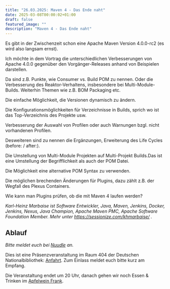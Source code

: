 ```yaml
---
title: "26.03.2025: Maven 4 - Das Ende naht"
date: 2025-03-08T00:00:02+01:00
draft: false
featured_image: ""
description: "Maven 4 - Das Ende naht"
---
```


Es gibt in der Zwischenzeit schon eine Apache Maven Version 4.0.0-rc2 (es wird also langsam ernst).

Ich möchte in dem Vortrag die unterschiedlichen Verbesserungen von Apache 4.0.0 gegenüber den Vorgänger-Releases anhand von Beispielen darstellen.

Da sind z.B. Punkte, wie Consumer vs. Build POM zu nennen. Oder die Verbesserung des Reaktor-Verhaltens, insbesondere bei Multi-Module-Builds. Weiterhin Themen wie z.B. BOM Packaging etc.

Die einfache Möglichkeit, die Versionen dynamisch zu ändern.

Die Konfigurationsmöglichkeiten für Verzeichnisse in Builds, sprich wo ist das Top-Verzeichnis des Projekte usw.

Verbesserung der Auswahl von Profilen oder auch Warnungen bzgl. nicht vorhandenen Profilen.

Desweiteren sind zu nennen die Ergänzungen, Erweiterung des Life Cycles (before: / after:).

Die Umstellung von Multi-Module Projekten auf Multi-Projekt Builds.Das ist eine Umstellung der Begrifflichkeit als auch der POM Datei.

Die Möglichkeit eine alternative POM Syntax zu verwenden.

Die möglichen brechenden Änderungen für Plugins, dazu zählt z.B. der Wegfall des Plexus Containers.

Wie kann man Plugins prüfen, ob die mit Maven 4 laufen werden?

_Karl-Heinz Marbaise ist Software Entwickler, Java, Maven, Jenkins, Docker, Jenkins, Nexus, Java Champion, Apache Maven PMC, Apache Software Foundation Member. Mehr unter https://sessionize.com/khmarbaise/ ._

## Ablauf 

_Bitte meldet euch bei [Nuudle](https://nuudel.digitalcourage.de/WISvmCVl69nOcOH9) an._

Dies ist eine Präsenzveranstaltung im Raum 404 der Deutschen Nationalbibliothek: [Anfahrt](https://www.dnb.de/DE/Benutzung/Frankfurt/frankfurt_node.html#doc57382bodyText5).
Zum Einlass meldet euch bitte kurz am Empfang.

Die Veranstaltung endet um 20 Uhr, danach gehen wir noch Essen & Trinken im [Apfelwein Frank](https://www.apfelweinwirtschaft-frank.de/).